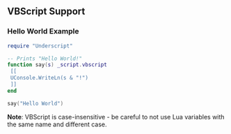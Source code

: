 ## VBScript Support

### Hello World Example

```lua
require "Underscript"

-- Prints "Hello World!"
function say(s) _script.vbscript
 [[
 UConsole.WriteLn(s & "!")
 ]]
end

say("Hello World")
```

**Note**: VBScript is case-insensitive - be careful to not use Lua variables with the same name and different case.
